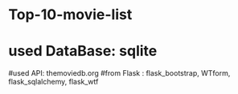 # Top-10-movie-list
# used DataBase: sqlite
#used API: themoviedb.org
#from Flask : flask_bootstrap, WTform, flask_sqlalchemy, flask_wtf

